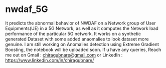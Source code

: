 # nwdaf_5G
It predicts the abnormal behavior of NWDAF on a Network group of User Equipments(UE) in a 5G Network, as well as it computes the Network load performance of the particular 5G network.
It works on a synthetic generated Dataset with some added anaomalies to look dataset more genuine.
I am still working on Anomalies detection using Extreme Gradient Boosting, the notebook will be uploaded soon.
If u have any queries, Reach me out on Gmail : chiragubnare@gmail.com or LinkedIn : https://www.linkedin.com/in/chiragubnare/
